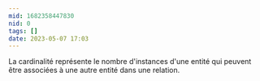 ```yaml
---
mid: 1682358447830
nid: 0
tags: []
date: 2023-05-07 17:03
---
```


La cardinalité représente le nombre d'instances d'une entité qui peuvent être associées à une autre entité dans une relation.
